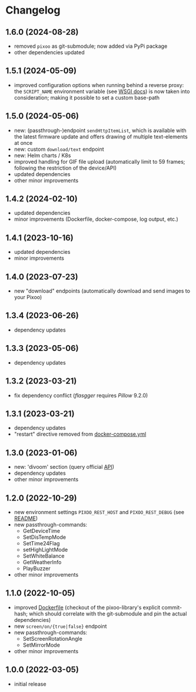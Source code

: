 # Changelog

## 1.6.0  (2024-08-28)

* removed `pixoo` as git-submodule; now added via PyPi package
* other dependencies updated

## 1.5.1 (2024-05-09)

* improved configuration options when running behind a reverse proxy:  
  the `SCRIPT_NAME` environment variable (see [WSGI docs](https://wsgi.readthedocs.io/en/latest/definitions.html#envvar-SCRIPT_NAME)) is now taken into consideration; making it possible to set a custom base-path

## 1.5.0 (2024-05-06)

* new: (passthrough-)endpoint `sendHttpItemList`, which is available with the latest firmware update and offers drawing of multiple text-elements at once
* new: custom `download/text` endpoint
* new: Helm charts / K8s
* improved handling for GIF file upload (automatically limit to 59 frames; following the restriction of the device/API)
* updated dependencies
* other minor improvements

## 1.4.2 (2024-02-10)

* updated dependencies
* minor improvements (Dockerfile, docker-compose, log output, etc.)

## 1.4.1 (2023-10-16)

* updated dependencies
* minor improvements

## 1.4.0 (2023-07-23)

* new "download" endpoints (automatically download and send images to your Pixoo)

## 1.3.4 (2023-06-26)

* dependency updates

## 1.3.3 (2023-05-06)

* dependency updates

## 1.3.2 (2023-03-21)

* fix dependency conflict (_flasgger_ requires _Pillow_ 9.2.0)

## 1.3.1 (2023-03-21)

* dependency updates
* "restart" directive removed from [docker-compose.yml](docker-compose.yml) 

## 1.3.0 (2023-01-06)

* new: 'divoom' section (query official [API](https://app.divoom-gz.com))
* dependency updates
* other minor improvements

## 1.2.0 (2022-10-29)

* new environment settings `PIXOO_REST_HOST` and `PIXOO_REST_DEBUG` (see [README](README.md))
* new passthrough-commands:
  * GetDeviceTime
  * SetDisTempMode
  * SetTime24Flag
  * setHighLightMode
  * SetWhiteBalance
  * GetWeatherInfo
  * PlayBuzzer
* other minor improvements

## 1.1.0 (2022-10-05)

* improved [Dockerfile](Dockerfile) (checkout of the pixoo-library's explicit commit-hash; which should correlate with the git-submodule and pin the actual dependencies)
* new `screen/on/{true|false}` endpoint
* new passthrough-commands:
  * SetScreenRotationAngle
  * SetMirrorMode
* other minor improvements

## 1.0.0 (2022-03-05)

* initial release